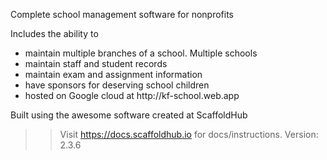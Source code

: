 Complete school management software for nonprofits

Includes the ability to 
<ul>
<li> maintain multiple branches of a school. Multiple schools
<li> maintain staff and student records
<li> maintain exam and assignment information
<li> have sponsors for deserving school children
<li> hosted on Google cloud at http://kf-school.web.app
</ul>

Built using the awesome software created at ScaffoldHub
>> Visit https://docs.scaffoldhub.io for docs/instructions.
>> Version: 2.3.6
